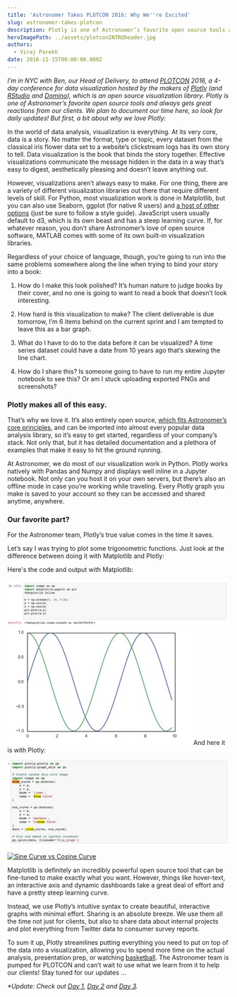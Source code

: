 ```yaml
---
title: 'Astronomer Takes PLOTCON 2016: Why We''re Excited'
slug: astronomer-takes-plotcon
description: Plotly is one of Astronomer’s favorite open source tools and always gets great reactions from our clients.
heroImagePath: ../assets/plotconINTROheader.jpg
authors:
  - Viraj Parekh
date: 2016-11-15T00:00:00.000Z
---
```


_I’m in NYC with Ben, our Head of Delivery, to attend [PLOTCON](https://plotcon.plot.ly/) 2016, a 4-day conference for data visualization hosted by the makers of [Plotly](https://plot.ly/)&nbsp;(and [RStudio](https://www.rstudio.com/) and [Domino](https://www.dominodatalab.com/)), which is an open source visualization library. Plotly is one of Astronomer’s favorite open source tools and always gets great reactions from our clients. We plan to document our time here, so look for daily updates! But first, a bit about why we love Plotly:_

In the world of data analysis, visualization is everything. At its very core, data is a story. No matter the format, type or topic, every dataset from the classical iris flower data set to a website’s clickstream logs has its own story to tell. Data visualization is the book that binds the story together. Effective visualizations communicate the message hidden in the data in a way that’s easy to digest, aesthetically pleasing and doesn’t leave anything out.

However, visualizations aren’t always easy to make. For one thing, there are a variety of different visualization libraries out there that require different levels of skill. For Python, most visualization work is done in Matplotlib, but you can also use Seaborn, ggplot (for native R users) and [a host of other options](https://blog.modeanalytics.com/python-data-visualization-libraries/) (just be sure to follow a style guide). JavaScript users usually default to d3, which is its own beast and has a steep learning curve. If, for whatever reason, you don’t share Astronomer’s love of open source software, MATLAB comes with some of its own&nbsp;built-in visualization libraries.

Regardless of your choice of language, though, you’re going to run into the same problems somewhere along the line when trying to bind your story into a book:

1. How do I make this look polished? It’s human nature to judge books by their cover, and no one is going to want to read a book that doesn’t look interesting.  
  
2. How hard is this visualization to make? The client deliverable is due tomorrow, I’m 6 items behind on the current sprint and I am tempted to leave this as a bar graph.  
  
3. What do I have to do to the data before it can be visualized? A time series dataset could have a date from 10 years ago that’s skewing the line chart.  
  
4. How do I share this? Is someone going to have to run my entire Jupyter notebook to see this? Or am I stuck uploading exported PNGs and screenshots?

### Plotly makes all of this easy.

That’s why we love it. It’s also entirely open source, [which fits Astronomer’s core principles](https://www.astronomer.io/blog/why-we-built-our-data-platform-on-aws-and-why-we-rebuilt-it-with-open-source), and can be imported into almost every popular data analysis library, so it’s easy to get started, regardless of your company’s stack. Not only that, but it has detailed documentation and a plethora of examples that make it easy to hit the ground running.

At Astronomer, we do most of our visualization work in Python. Plotly works natively with Pandas and Numpy and displays well inline in a Jupyter notebook. Not only can you host it on your own servers, but there’s also an offline mode in case you’re working while traveling. Every Plotly graph you make is saved to your account so they can be accessed and shared anytime, anywhere.

### Our favorite part?

For the Astronomer team, Plotly’s true value comes in the time it saves.

Let’s say I was trying to plot some trigonometric functions. Just look at the difference between doing it with Matplotlib and Plotly:

Here's the code and output with&nbsp;Matplotlib:

![Screen Shot 2016-11-15 at 10.39.59 AM copy 2.jpg](../assets/ScreenShot2016-11-15at10.39.59AMcopy2.jpg) ![Screen Shot 2016-11-15 at 10.39.59 AM copy.jpg](../assets/ScreenShot2016-11-15at10.39.59AMcopy.jpg)&nbsp;And here it is with Plotly:

![Screen Shot 2016-11-15 at 10.40.12 AM.jpg](../assets/ScreenShot2016-11-15at10.40.12AM.jpg)

[![Sine Curve vs Cosine Curve](https://plot.ly/~virajparekh94/64.jpg)](https://plot.ly/~virajparekh94/64/)

Matplotlib is definitely an incredibly powerful open source tool that can be fine-tuned to make exactly what you want. However, things like hover-text, an interactive axis and dynamic dashboards take a great deal of effort and have a pretty steep learning curve.

Instead, we use Plotly’s intuitive syntax to create beautiful, interactive graphs with minimal effort. Sharing is an absolute breeze. We use them all the time not just for clients, but also to share data about internal projects and plot everything from Twitter data to consumer survey reports.

To sum it up, Plotly streamlines putting everything you need to put on top of the data into a visualization, allowing you to spend more time on the actual analysis, presentation prep, or watching [basketball](https://www.astronomer.io/blog/data-in-basketball). The Astronomer team is pumped for PLOTCON and can’t wait to use what we learn from it to help our clients! Stay tuned for our updates ...

_\*Update: Check out&nbsp;[Day 1](https://www.astronomer.io/blog/astronomer-takes-plotcon-2016-day-1), [Day 2](https://www.astronomer.io/blog/astronomer-takes-plotcon-day-2) and [Day 3](https://www.astronomer.io/blog/astronomer-takes-plotcon-day-3).&nbsp;_

